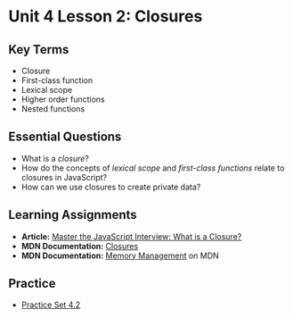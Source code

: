 # Unit 4 Lesson 2: Closures

## Key Terms
* Closure
* First-class function
* Lexical scope
* Higher order functions
* Nested functions

## Essential Questions
* What is a _closure_?
* How do the concepts of _lexical scope_ and _first-class functions_ relate to closures in JavaScript?
* How can we use closures to create private data?

## Learning Assignments
* **Article:** [Master the JavaScript Interview: What is a Closure?](https://medium.com/javascript-scene/master-the-javascript-interview-what-is-a-closure-b2f0d2152b36)
* **MDN Documentation:** [Closures](https://developer.mozilla.org/en-US/docs/Web/JavaScript/Closures) 
* **MDN Documentation:** [Memory Management](https://developer.mozilla.org/en-US/docs/Web/JavaScript/Memory_Management) on MDN

## Practice
* [Practice Set 4.2](https://github.com/The-Marcy-Lab-School/se-unit-4/tree/master/lesson-2-closures/practice)


